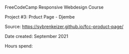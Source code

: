 FreeCodeCamp Responsive Webdesign Course

Project #3: Prduct Page - Djembe

Source: https://sybrenkeizer.github.io/fcc-product-page/


Date created: September 2021

Hours spend: 
